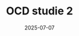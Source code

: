 ---
template: participate-link
date: 2025-07-07
title: OCD studie 2
featuredImage: /assets/flyers/OCDstudieVR-2.jpg
pdf: "OCDstudieVR-2"
---